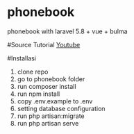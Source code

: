 # phonebook
phonebook with laravel 5.8 + vue + bulma

#Source Tutorial [Youtube](https://www.youtube.com/watch?v=J_ayfPetE2M&list=PLe30vg_FG4OSl8zlikYc_RLkfueqAMUb_)

#Installasi
1. clone repo
2. go to phonebook folder
3. run composer install
4. run npm install
5. copy .env.example to .env
6. setting database configuration 
7. run php artisan:migrate
8. run php artisan serve

